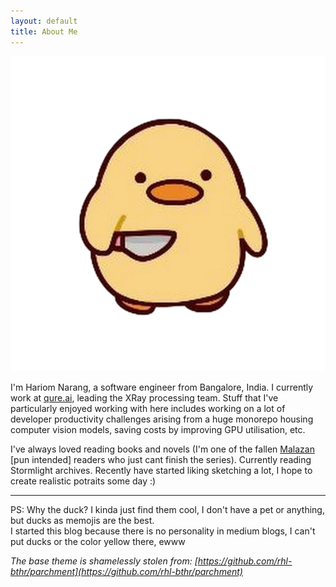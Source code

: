 ```yaml
---
layout: default
title: About Me
---
```


<img class="profile-picture" src="/assets/duck-with-knife.png">

I'm Hariom Narang, a software engineer from Bangalore, India. I currently work at [qure.ai](https://www.qure.ai), leading the XRay processing team. Stuff that I've particularly enjoyed working with here includes working on a lot of developer productivity challenges arising from a huge monorepo housing computer vision models, saving costs by improving GPU utilisation, etc.


I've always loved reading books and novels (I'm one of the fallen [Malazan](https://www.goodreads.com/series/43493-malazan-book-of-the-fallen) [pun intended] readers who just cant finish the series). Currently reading Stormlight archives. Recently have started liking sketching a lot, I hope to create realistic potraits some day :)



---

PS: Why the duck? I kinda just find them cool, I don't have a pet or anything, but ducks as memojis are the best.  
I started this blog because there is no personality in medium blogs, I can't put ducks or the color yellow there, ewww   



*The base theme is shamelessly stolen from: [https://github.com/rhl-bthr/parchment](https://github.com/rhl-bthr/parchment)*
